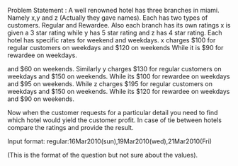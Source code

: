 Problem Statement :
A well renowned hotel has three branches in miami. Namely x,y and z (Actually they gave names). Each has two types of customers. Regular and Rewardee. Also each branch has its own ratings x is given a 3 star rating while y has 5 star rating and z has 4 star rating. Each hotel has specific rates for weekend and weekdays. x charges $100 for regular customers on weekdays and $120 on weekends While it is $90 for rewardee on weekdays.

and $60 on weekends. Similarly y charges $130 for regular customers on weekdays and $150
on weekends. While its $100 for rewardee on weekdays and $95 on weekends. While z charges $195 for regular customers on weekdays and $150 on weekends. While its $120 for rewardee on weekdays and $90 on weekends.

Now when the customer requests for a particular detail you need to find which hotel would yield the customer profit.
In case of tie between hotels compare the ratings and provide the result.

Input format: regular:16Mar2010(sun),19Mar2010(wed),21Mar2010(Fri)

(This is the format of the question but not sure about the values).